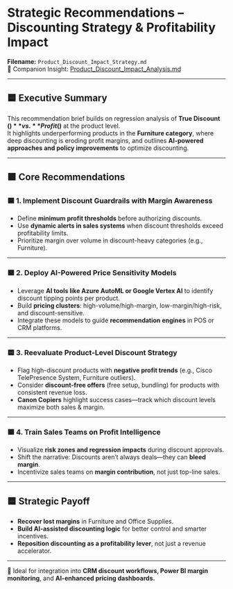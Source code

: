 # Strategic Recommendations – Discounting Strategy & Profitability Impact

**Filename:** `Product_Discount_Impact_Strategy.md`  
🔗 Companion Insight: [Product_Discount_Impact_Analysis.md](../docs/Insights/Product_Discount_Impact_Analysis.md)

---

## 🟦 Executive Summary

This recommendation brief builds on regression analysis of **True Discount ($)** vs. **Profit ($)** at the product level.  
It highlights underperforming products in the **Furniture category**, where deep discounting is eroding profit margins, and outlines **AI-powered approaches and policy improvements** to optimize discounting.

---

## 🟪 Core Recommendations

### 🟦 1. Implement Discount Guardrails with Margin Awareness

- Define **minimum profit thresholds** before authorizing discounts.  
- Use **dynamic alerts in sales systems** when discount thresholds exceed profitability limits.  
- Prioritize margin over volume in discount-heavy categories (e.g., Furniture).

---

### 🟩 2. Deploy AI-Powered Price Sensitivity Models

- Leverage **AI tools like Azure AutoML or Google Vertex AI** to identify discount tipping points per product.  
- Build **pricing clusters**: high-volume/high-margin, low-margin/high-risk, and discount-sensitive.  
- Integrate these models to guide **recommendation engines** in POS or CRM platforms.

---

### 🟨 3. Reevaluate Product-Level Discount Strategy

- Flag high-discount products with **negative profit trends** (e.g., Cisco TelePresence System, Furniture outliers).
- Consider **discount-free offers** (free setup, bundling) for products with consistent revenue loss.
- **Canon Copiers** highlight success cases—track which discount levels maximize both sales & margin.

---

### 🟪 4. Train Sales Teams on Profit Intelligence

- Visualize **risk zones and regression impacts** during discount approvals.
- Shift the narrative: Discounts aren’t always deals—they can **bleed margin**.
- Incentivize sales teams on **margin contribution**, not just top-line sales.

---

## 🟦 Strategic Payoff

- **Recover lost margins** in Furniture and Office Supplies.  
- **Build AI-assisted discounting logic** for better control and smarter incentives.  
- **Reposition discounting as a profitability lever**, not just a revenue accelerator.

---

🔁 Ideal for integration into **CRM discount workflows, Power BI margin monitoring**, and **AI-enhanced pricing dashboards.**

